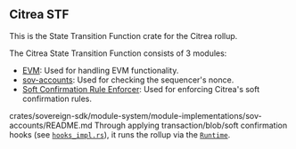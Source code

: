 ## Citrea STF

This is the State Transition Function crate for the Citrea rollup.

The Citrea State Transition Function consists of 3 modules:
- [EVM](../evm/README.md): Used for handling EVM functionality.
- [sov-accounts](../sovereign-sdk/module-system/module-implementations/sov-accounts/README.md): Used for checking the sequencer's nonce.
- [Soft Confirmation Rule Enforcer](../soft-confirmation-rule-enforcer/README.md): Used for enforcing Citrea's soft confirmation rules.

crates/sovereign-sdk/module-system/module-implementations/sov-accounts/README.md
Through applying transaction/blob/soft confirmation hooks (see [`hooks_impl.rs`](./src/hooks_impl.rs)), it runs the rollup via the [`Runtime`](./src/runtime.rs).
